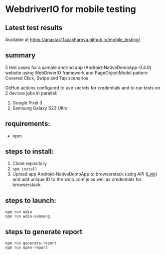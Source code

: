 # WebdriverIO for mobile testing

## Latest test results
Available at https://anastas11azakharova.github.io/mobile_testing/ 

## summary
5 test cases for a sample andriod app (Android-NativeDemoApp-0.4.0) website using WebDriverIO framework and PageObjectModel pattern
Covered Click, Swipe and Tap scenarios

GitHub actions configured to use secrets for credentials and to run tests on 2 devices jobs in parallel:
1. Google Pixel 3
2. Samsung Galaxy S23 Ultra

## requirements:
- npm

## steps to install:
1. Clone repository
2. ``` npm install ```
3. Upload app Android-NativeDemoApp to browserstack using API ([Link](https://www.browserstack.com/docs/app-automate/api-reference/appium/apps#upload-an-app)) and add unique ID to the wdio.conf.js as well as credentials for browserstack

## steps to launch:
```
npm run wdio
npm run wdio-samsung
```

## steps to generate report
```
npm run generate-report
npm run open-report
```
